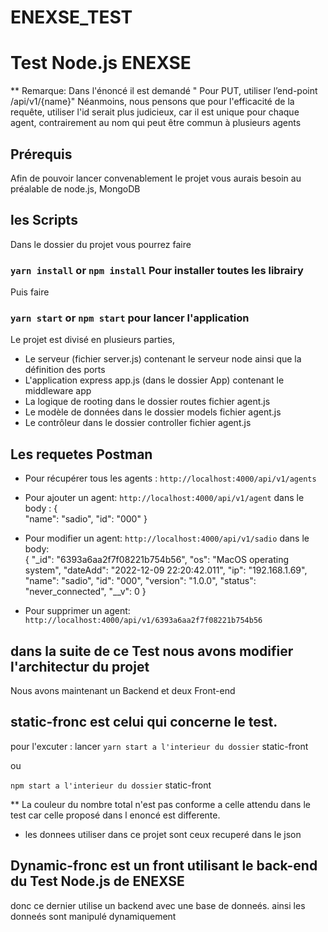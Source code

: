 # ENEXSE_TEST
# Test Node.js ENEXSE
** Remarque:
Dans l'énoncé il est demandé " Pour PUT, utiliser l’end-point /api/v1/{name}"
Néanmoins, nous pensons que pour l'efficacité de la requête, utiliser l'id serait plus judicieux, car il est unique pour chaque agent, contrairement au nom qui peut être commun à plusieurs agents

## Prérequis
Afin de pouvoir lancer convenablement le projet vous aurais besoin au préalable de node.js, MongoDB

## les Scripts
Dans le dossier du projet vous pourrez faire

### `yarn install` or `npm install` Pour installer toutes les librairy

Puis faire 

### `yarn start` or `npm start` pour lancer l'application

Le projet est divisé en plusieurs parties,
- Le serveur (fichier server.js) contenant le serveur node ainsi que la définition des ports
- L'application express app.js (dans le dossier App) contenant le middleware app 
- La logique de rooting dans le dossier routes fichier agent.js
- Le modèle de données dans le dossier models fichier agent.js
- Le contrôleur dans le dossier controller fichier  agent.js

## Les requetes Postman
- Pour récupérer tous les agents :
` http://localhost:4000/api/v1/agents `
- Pour ajouter un agent:
`http://localhost:4000/api/v1/agent`
dans le body :  {   
                "name": "sadio",
                "id": "000"
                }

- Pour modifier un agent:
`http://localhost:4000/api/v1/sadio`
dans le body:  
{
        "_id": "6393a6aa2f7f08221b754b56",
        "os": "MacOS operating system",
        "dateAdd": "2022-12-09 22:20:42.011",
        "ip": "192.168.1.69",
        "name": "sadio",
        "id": "000",
        "version": "1.0.0",
        "status": "never_connected",
        "__v": 0
    }

- Pour supprimer un agent:
`http://localhost:4000/api/v1/6393a6aa2f7f08221b754b56`


## dans la suite de ce Test nous avons modifier l'architectur du projet
Nous avons maintenant un Backend et deux Front-end
## static-fronc est celui qui concerne le test.
pour l'excuter : lancer 
`yarn start a l'interieur du dossier` static-front

ou

`npm start a l'interieur du dossier` static-front


** La couleur du nombre total n'est pas conforme a celle attendu dans le test car celle proposé dans l enoncé est differente.

- les donnees utiliser dans ce projet sont ceux recuperé dans le json


## Dynamic-fronc est un front utilisant le back-end du  Test Node.js de ENEXSE

donc ce dernier utilise un backend avec une base de donneés.
ainsi les donneés sont manipulé dynamiquement


